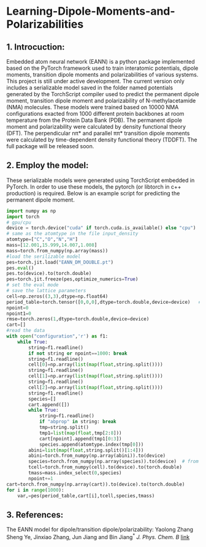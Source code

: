 # Learning-Dipole-Moments-and-Polarizabilities
## 1. Introcuction:
Embedded atom neural network (EANN) is a python package implemented based on the PyTorch framework used to train interatomic potentials, dipole moments, transition dipole moments and polarizabilities of various systems. This project is still under active development. The current version only includes a serializable model saved in the folder named potentials  generated by the TorchScript compiler used to predict the permanent dipole moment, transition dipole moment and polarizability of N-methylacetamide (NMA) molecules. These models were trained based on 10000 NMA configurations exacted from 1000 different protein backbones at room temperature from the Protein Data Bank (PDB). The permanent dipole moment and polarizability were calculated by density functional theory (DFT). The perpendicular nπ* and parallel ππ* transition dipole moments were calculated by time-dependent density functional theory (TDDFT). The full package will be released soon.  
## 2. Employ the model:
These serializable models were generated using TorchScript embedded in PyTorch. In order to use these models, the pytorch (or libtorch in c++ production) is required. Below is an example script for predicting the permanent dipole moment.
```python
import numpy as np
import torch
# gpu/cpu
device = torch.device("cuda" if torch.cuda.is_available() else "cpu")
# same as the atomtype in the file input_density
atomtype=["C","O","N","H"]
mass=[12.001,15.999,14.007,1.008]
mass=torch.from_numpy(np.array(mass))
#load the serilizable model
pes=torch.jit.load("EANN_DM_DOUBLE.pt")
pes.eval()
pes.to(device).to(torch.double)
pes=torch.jit.freeze(pes,optimize_numerics=True)
# set the eval mode
# save the lattice parameters
cell=np.zeros((3,3),dtype=np.float64)
period_table=torch.tensor([0,0,0],dtype=torch.double,device=device)   # same as the pbc in the periodic boundary condition
npoint=0
npoint1=0
rmse=torch.zeros(1,dtype=torch.double,device=device)
cart=[]
#read the data
with open("configuration",'r') as f1:
    while True:
        string=f1.readline()
        if not string or npoint==1000: break
        string=f1.readline()
        cell[0]=np.array(list(map(float,string.split())))
        string=f1.readline()
        cell[1]=np.array(list(map(float,string.split())))
        string=f1.readline()
        cell[2]=np.array(list(map(float,string.split())))
        string=f1.readline()
        species=[]
        cart.append([])
        while True:
            string=f1.readline()
            if "abprop" in string: break
            tmp=string.split()
            tmp1=list(map(float,tmp[2:8]))
            cart[npoint].append(tmp1[0:3])
            species.append(atomtype.index(tmp[0]))
        abini=list(map(float,string.split()[1:4]))
        abini=torch.from_numpy(np.array(abini)).to(device)
        species=torch.from_numpy(np.array(species)).to(device)  # from numpy array to torch tensor
        tcell=torch.from_numpy(cell).to(device).to(torch.double)  
        tmass=mass.index_select(0,species)
        npoint+=1
cart=torch.from_numpy(np.array(cart)).to(device).to(torch.double) 
for i in range(1000):
    var,=pes(period_table,cart[i],tcell,species,tmass)
```
## 3. References:
The EANN model for dipole/transition dipole/polarizability: Yaolong Zhang  Sheng Ye, Jinxiao Zhang, Jun Jiang and Bin Jiang<sup>*</sup> *J. Phys. Chem. B* [link](https://pubs.acs.org/doi/10.1021/acs.jpcb.0c06926?goto=articleMetrics&ref=pdf)
